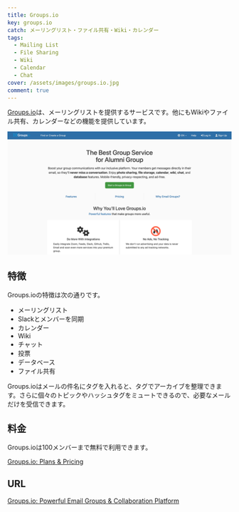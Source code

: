 ```yaml
---
title: Groups.io
key: groups.io
catch: メーリングリスト・ファイル共有・Wiki・カレンダー
tags:
  - Mailing List
  - File Sharing
  - Wiki
  - Calendar
  - Chat
cover: /assets/images/groups.io.jpg
comment: true
---
```


[Groups.io](https://groups.io/)は、メーリングリストを提供するサービスです。他にもWikiやファイル共有、カレンダーなどの機能を提供しています。

[![Groups.ioのWebサイト](/assets/images/groups.io.jpg)](https://groups.io/)

<!--more-->

## 特徴

Groups.ioの特徴は次の通りです。

- メーリングリスト
- Slackとメンバーを同期
- カレンダー
- Wiki
- チャット
- 投票
- データベース
- ファイル共有

Groups.ioはメールの件名にタグを入れると、タグでアーカイブを整理できます。さらに個々のトピックやハッシュタグをミュートできるので、必要なメールだけを受信できます。

## 料金

Groups.ioは100メンバーまで無料で利用できます。

[Groups.io: Plans & Pricing](https://groups.io/static/pricing)

## URL

[Groups.io: Powerful Email Groups & Collaboration Platform](https://groups.io/)
